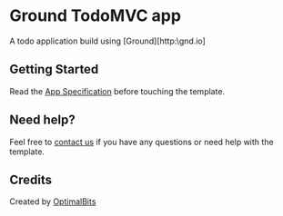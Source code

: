 # Ground  TodoMVC app

A todo application build using [Ground][http:\\gnd.io]


## Getting Started

Read the [App Specification](https://github.com/addyosmani/todomvc/wiki/App-Specification) before touching the template.


## Need help?

Feel free to [contact us](https://github.com/sindresorhus) if you have any questions or need help with the template.


## Credits

Created by [OptimalBits](http://optimalbits.com)
